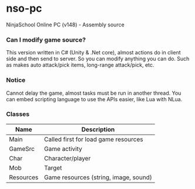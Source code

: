 # nso-pc
NinjaSchool Online PC (v148) - Assembly source

### Can I modify game source?
This version written in C# (Unity & .Net core), almost actions do in client side and then send to server.
So you can modify anything you can do. Such as makes auto attack/pick items, long-range attack/pick, etc.


### Notice
Cannot delay the game, almost tasks must be run in another thread.
You can embed scripting language to use the APIs easier, like Lua with NLua.

### Classes

Name | Description
--|--
Main | Called first for load game resources
GameSrc | Game activity
Char | Character/player
Mob | Target
Resources | Game resources (string, image, sound)
